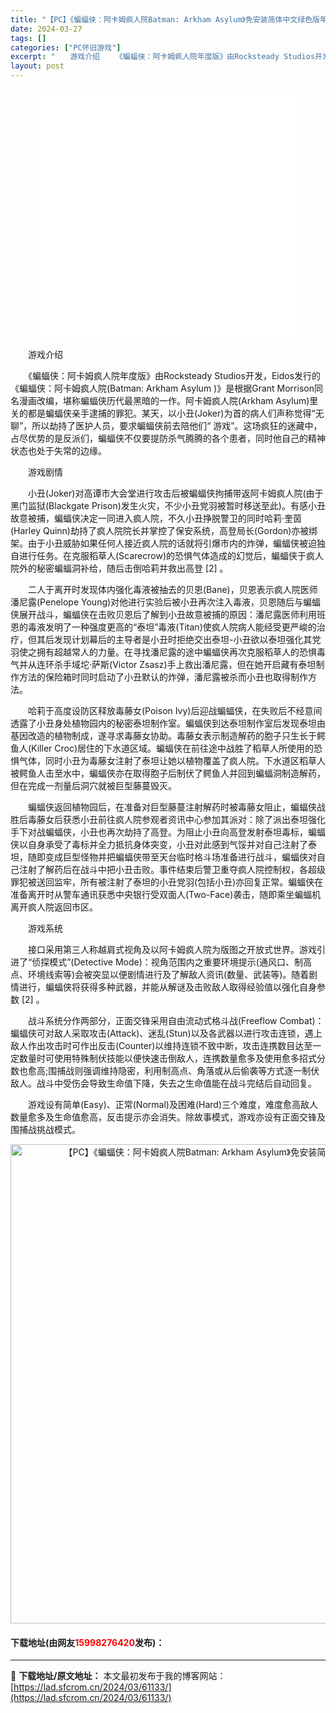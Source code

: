 ```yaml
---
title: "【PC】《蝙蝠侠：阿卡姆疯人院Batman: Arkham Asylum》免安装简体中文绿色版年度版[7.6G]下载"
date: 2024-03-27
tags: []
categories: ["PC怀旧游戏"]
excerpt: "　　游戏介绍 　　《蝙蝠侠：阿卡姆疯人院年度版》由Rocksteady Studios开发，Eidos发行的《蝙蝠侠：阿卡姆疯人院(Batman: Arkham Asylum )》是根据Grant Morrison同名漫画改编，堪称蝙蝠侠历代最黑暗的一作。阿卡姆疯人院(Arkham Asylum)里&hellip;"
layout: post
---
```


 <p style="text-align: center;"><iframe allowfullscreen="true" border="0" frameborder="0" framespacing="0" height="400" scrolling="no" src="//player.bilibili.com/player.html?aid=44684434&amp;bvid=BV1Wb41187ZH&amp;cid=78227358&amp;page=1" width="410"></iframe></p> <p>　　游戏介绍</p> <p>　　《蝙蝠侠：阿卡姆疯人院年度版》由Rocksteady Studios开发，Eidos发行的《蝙蝠侠：阿卡姆疯人院(Batman: Arkham Asylum )》是根据Grant Morrison同名漫画改编，堪称蝙蝠侠历代最黑暗的一作。阿卡姆疯人院(Arkham Asylum)里关的都是蝙蝠侠亲手逮捕的罪犯。某天，以小丑(Joker)为首的病人们声称觉得&ldquo;无聊&rdquo;，所以劫持了医护人员，要求蝙蝠侠前去陪他们&ldquo; 游戏&rdquo;。这场疯狂的迷藏中，占尽优势的是反派们，蝙蝠侠不仅要提防杀气腾腾的各个患者，同时他自己的精神状态也处于失常的边缘。</p> <p>　　游戏剧情</p> <p>　　小丑(Joker)对高谭市大会堂进行攻击后被蝙蝠侠拘捕带返阿卡姆疯人院(由于黑门监狱(Blackgate Prison)发生火灾，不少小丑党羽被暂时移送至此)。有感小丑故意被捕，蝙蝠侠决定一同进入疯人院，不久小丑挣脱警卫的同时哈莉&middot;奎茵(Harley Quinn)劫持了疯人院院长并掌控了保安系统，高登局长(Gordon)亦被绑架。由于小丑威胁如果任何人接近疯人院的话就将引爆市内的炸弹，蝙蝠侠被迫独自进行任务。在克服稻草人(Scarecrow)的恐惧气体造成的幻觉后，蝙蝠侠于疯人院外的秘密蝙蝠洞补给，随后击倒哈莉并救出高登 [2] 。</p> <p>　　二人于离开时发现体内强化毒液被抽去的贝恩(Bane)，贝恩表示疯人院医师潘尼露(Penelope Young)对他进行实验后被小丑再次注入毒液，贝恩随后与蝙蝠侠展开战斗，蝙蝠侠在击败贝恩后了解到小丑故意被捕的原因：潘尼露医师利用班恩的毒液发明了一种强度更高的&ldquo;泰坦&rdquo;毒液(Titan)使疯人院病人能经受更严峻的治疗，但其后发现计划幕后的主导者是小丑时拒绝交出泰坦-小丑欲以泰坦强化其党羽使之拥有超越常人的力量。在寻找潘尼露的途中蝙蝠侠再次克服稻草人的恐惧毒气并从连环杀手域坨&middot;萨斯(Victor Zsasz)手上救出潘尼露，但在她开启藏有泰坦制作方法的保险箱时同时启动了小丑默认的炸弹，潘尼露被杀而小丑也取得制作方法。</p> <p>　　哈莉于高度设防区释放毒藤女(Poison Ivy)后迎战蝙蝠侠，在失败后不经意间透露了小丑身处植物园内的秘密泰坦制作室。蝙蝠侠到达泰坦制作室后发现泰坦由基因改造的植物制成，遂寻求毒藤女协助。毒藤女表示制造解药的胞子只生长于鳄鱼人(Killer Croc)居住的下水道区域。蝙蝠侠在前往途中战胜了稻草人所使用的恐惧气体，同时小丑为毒藤女注射了泰坦让她以植物覆盖了疯人院。下水道区稻草人被鳄鱼人击至水中，蝙蝠侠亦在取得胞子后制伏了鳄鱼人并回到蝙蝠洞制造解药，但在完成一剂量后洞穴就被巨型藤蔓毁灭。</p> <p>　　蝙蝠侠返回植物园后，在准备对巨型藤蔓注射解药时被毒藤女阻止，蝙蝠侠战胜后毒藤女后获悉小丑前往疯人院参观者资讯中心参加其派对：除了派出泰坦强化手下对战蝙蝠侠，小丑也再次劫持了高登。为阻止小丑向高登发射泰坦毒标，蝙蝠侠以自身承受了毒标并全力抵抗身体突变，小丑对此感到气馁并对自己注射了泰坦，随即变成巨型怪物并把蝙蝠侠带至天台临时格斗场准备进行战斗，蝙蝠侠对自己注射了解药后在战斗中把小丑击败。事件结束后警卫重夺疯人院控制权，各超级罪犯被送回监牢，所有被注射了泰坦的小丑党羽(包括小丑)亦回复正常。蝙蝠侠在准备离开时从警车通讯获悉中央银行受双面人(Two-Face)袭击，随即乘坐蝙蝠机离开疯人院返回市区。</p> <p>　　游戏系统</p> <p>　　接口采用第三人称越肩式视角及以阿卡姆疯人院为版图之开放式世界。游戏引进了&ldquo;侦探模式&rdquo;(Detective Mode)：视角范围内之重要环境提示(通风口、制高点、环境线索等)会被突显以便剧情进行及了解敌人资讯(数量、武装等)。随着剧情进行，蝙蝠侠将获得多种武器，并能从解谜及击败敌人取得经验值以强化自身参数 [2] 。</p> <p>　　战斗系统分作两部分，正面交锋采用自由流动式格斗战(Freeflow Combat)：蝙蝠侠可对敌人采取攻击(Attack)、迷乱(Stun)以及各武器以进行攻击连锁，遇上敌人作出攻击时可作出反击(Counter)以维持连锁不致中断，攻击连携数目达至一定数量时可使用特殊制伏技能以便快速击倒敌人，连携数量愈多及使用愈多招式分数也愈高;围捕战则强调维持隐密，利用制高点、角落或从后偷袭等方式逐一制伏敌人。战斗中受伤会导致生命值下降，失去之生命值能在战斗完结后自动回复。</p> <p>　　游戏设有简单(Easy)、正常(Normal)及困难(Hard)三个难度，难度愈高敌人数量愈多及生命值愈高，反击提示亦会消失。除故事模式，游戏亦设有正面交锋及围捕战挑战模式。</p> <p align="center"><img align="" border="0" src="https://lad.sfcrom.cn/wp-content/uploads/2024/03/20240327_660437fb26445.jpg" width="767" alt="【PC】《蝙蝠侠：阿卡姆疯人院Batman: Arkham Asylum》免安装简体中文绿色版年度版[7.6G]下载" /></p> <p><h4>下载地址(由网友<font color="red">15998276420</font>发布)：</h4></p> 

---
📖 **下载地址/原文地址：** 本文最初发布于我的博客网站：[https://lad.sfcrom.cn/2024/03/61133/](https://lad.sfcrom.cn/2024/03/61133/)
